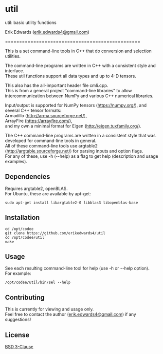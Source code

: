 # util

util: basic utility functions

Erik Edwards (erik.edwards4@gmail.com)

================================================

This is a set command-line tools in C++ that do conversion and selection utilities.  

The command-line programs are written in C++ with a consistent style and interface.  
These util functions support all data types and up to 4-D tensors.  

This also has the all-important header file cmli.cpp.  
This is from a general project "command-line libraries" to allow intercommunication between NumPy and various C++ numerical libraries.

Input/output is supported for NumPy tensors (https://numpy.org/), and several C++ tensor formats:  
Armadillo (http://arma.sourceforge.net/),  
ArrayFire (https://arrayfire.com/),  
and my own a minimal format for Eigen (http://eigen.tuxfamily.org/).  

The C++ command-line programs are written in a consistent style that was developed for command-line tools in general.  
All of these command-line tools use argtable2 (http://argtable.sourceforge.net/) for parsing inputs and option flags.  
For any of these, use -h (--help) as a flag to get help (description and usage examples).  


## Dependencies
Requires argtable2, openBLAS.  
For Ubuntu, these are available by apt-get:  
```
sudo apt-get install libargtable2-0 libblas3 libopenblas-base
```


## Installation
```
cd /opt/codee  
git clone https://github.com/erikedwards4/util  
cd /opt/codee/util  
make  
```


## Usage
See each resulting command-line tool for help (use -h or --help option).  
For example:  
```
/opt/codee/util/bin/sel --help
```


## Contributing
This is currently for viewing and usage only.  
Feel free to contact the author (erik.edwards4@gmail.com) if any suggestions!


## License
[BSD 3-Clause](https://choosealicense.com/licenses/bsd-3-clause/)

